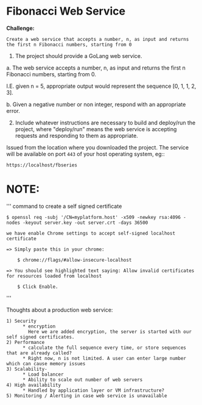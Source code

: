# Fibonacci Web Service
**Challenge:**

```Create a web service that accepts a number, n, as input and returns the first n Fibonacci numbers, starting from 0```

1. The project should provide a GoLang web service.

  a. The web service accepts a number, n, as input and returns the first n Fibonacci numbers, starting from 0.

  I.E. given n  = 5, appropriate output would represent the sequence [0, 1, 1, 2, 3].

  b. Given a negative number or non integer, respond with an appropriate error.

2. Include whatever instructions are necessary to build and deploy/run the project, where "deploy/run" means the web service is accepting requests and responding to them as appropriate.

Issued from the location where you downloaded the project. The service will be
available on port ``443`` of your host operating system, eg::

  ``https://localhost/fbseries``

NOTE:
=====
'''
    command to create a self signed certificate

    $ openssl req -subj '/CN=myplatform.host' -x509 -newkey rsa:4096 -nodes -keyout server.key -out server.crt -days 36500

    we have enable Chrome settings to accept self-signed localhost certificate

    => Simply paste this in your chrome:

        $ chrome://flags/#allow-insecure-localhost

    => You should see highlighted text saying: Allow invalid certificates for resources loaded from localhost

        $ Click Enable.
'''    

Thoughts about a production web service:
```
1) Security
      * encryption 
        Here we are added encryption, the server is started with our self signed certificates.
2) Performance
      * calculate the full sequence every time, or store sequences that are already called?
      * Right now, n is not limited. A user can enter large number which can cause memory issues
3) Scalability-
      * Load balancer
      * Ability to scale out number of web servers
4) High availability
      * Handled by application layer or VM infrastructure?
5) Monitoring / Alerting in case web service is unavailable
```
